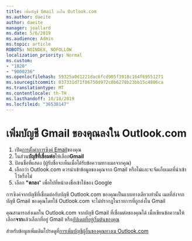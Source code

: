 ```yaml
---
title: เพิ่มบัญชี Gmail ลงใน Outlook.com
ms.author: daeite
author: daeite
manager: joallard
ms.date: 5/6/2019
ms.audience: Admin
ms.topic: article
ROBOTS: NOINDEX, NOFOLLOW
localization_priority: Normal
ms.custom:
- "1820"
- "9000236"
ms.openlocfilehash: 59325a0d1221dac6fcd905f3918c164f69551271
ms.sourcegitcommit: 037331d71f06750d972c0b6278b23bb15c4806ca
ms.translationtype: MT
ms.contentlocale: th-TH
ms.lasthandoff: 10/18/2019
ms.locfileid: "36538147"
---
```

# <a name="add-your-gmail-account-to-outlookcom"></a>เพิ่มบัญชี Gmail ของคุณลงใน Outlook.com

1. เปิด[การตั้งค่าการซิงค์ Email](https://go.microsoft.com/fwlink/?linkid=875264)ของคุณ
2. ในส่วน**บัญชีที่เชื่อมต่อ**ให้เลือก**Gmail**
3. ป้อนชื่อที่แสดง (ผู้รับชื่อจะเห็นเมื่อได้รับข้อความทางเมลจากคุณ)
4. เลือกว่า Outlook.com ควรนำเข้าข้อมูลของคุณจาก Gmail หรือไม่และจะจัดเก็บเมลที่นำเข้าไว้หรือไม่
5. เลือก **"ตกลง**" เพื่อไปที่หน้าลงชื่อเข้าใช้ของ Google

การซิงค์จากบัญชีที่เชื่อมต่อกับบัญชี Outlook.com ของคุณเป็นแบบทางเดียวเท่านั้น เมลที่ส่งจากบัญชี Gmail ของคุณโดยใช้ Outlook.com จะไม่ปรากฏในรายการที่ถูกส่งใน Gmail

คุณสามารถส่งเมลใน Outlook.com จากบัญชี Gmail ที่เชื่อมต่อของคุณได้ เมื่อเขียนข้อความให้เลือก**จาก**แล้วเลือกที่อยู่ Gmail หรือ[อัปเดตที่อยู่เริ่มต้นของคุณ](https://go.microsoft.com/fwlink/?linkid=875264)

สำหรับข้อมูลเพิ่มเติมโปรดดูที่[การเพิ่มบัญชีผู้อื่นของคุณทางเม Outlook.com](https://support.office.com/article/c5224df4-5885-4e79-91ba-523aa743f0ba?wt.mc_id=Office_Outlook_com_Alchemy)